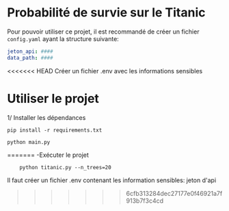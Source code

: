 # Probabilité de survie sur le Titanic

Pour pouvoir utiliser ce projet, il 
est recommandé de créer un fichier `config.yaml`
ayant la structure suivante:

```yaml
jeton_api: ####
data_path: ####
```
<<<<<<< HEAD
Créer un fichier .env avec les informations sensibles

# Utiliser le projet

1/ Installer les dépendances
```
pip install -r requirements.txt
```
```
python main.py
```
=======
-Exécuter le projet
```
    python titanic.py --n_trees=20
```
Il faut créer un fichier .env contenant les information sensibles: jeton d'api
>>>>>>> 6cfb313284dec27177e0f46921a7f913b7f3c4cd
